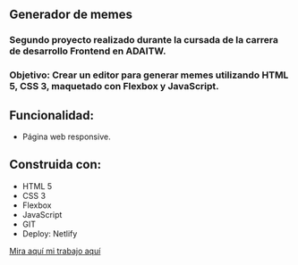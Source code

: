 ## Generador de memes 

### Segundo proyecto realizado durante la cursada de la carrera de desarrollo Frontend en ADAITW. 
### Objetivo: Crear un editor para generar memes utilizando HTML 5, CSS 3, maquetado con Flexbox y JavaScript.

## Funcionalidad:

- Página web responsive.

## Construida con:
- HTML 5
- CSS 3
- Flexbox
- JavaScript
- GIT
- Deploy: Netlify

[Mira aquí mi trabajo aquí](https://creadordememes.netlify.app/)
